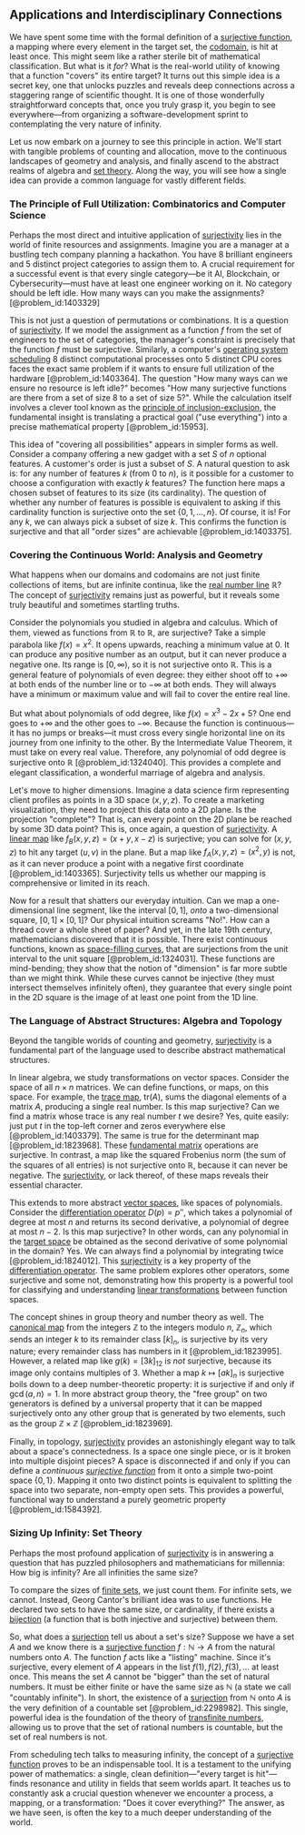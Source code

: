 ## Applications and Interdisciplinary Connections

We have spent some time with the formal definition of a [surjective function](@article_id:146911), a mapping where every element in the target set, the [codomain](@article_id:138842), is hit at least once. This might seem like a rather sterile bit of mathematical classification. But what is it *for*? What is the real-world utility of knowing that a function "covers" its entire target? It turns out this simple idea is a secret key, one that unlocks puzzles and reveals deep connections across a staggering range of scientific thought. It is one of those wonderfully straightforward concepts that, once you truly grasp it, you begin to see everywhere—from organizing a software-development sprint to contemplating the very nature of infinity.

Let us now embark on a journey to see this principle in action. We'll start with tangible problems of counting and allocation, move to the continuous landscapes of geometry and analysis, and finally ascend to the abstract realms of algebra and [set theory](@article_id:137289). Along the way, you will see how a single idea can provide a common language for vastly different fields.

### The Principle of Full Utilization: Combinatorics and Computer Science

Perhaps the most direct and intuitive application of [surjectivity](@article_id:148437) lies in the world of finite resources and assignments. Imagine you are a manager at a bustling tech company planning a hackathon. You have 8 brilliant engineers and 5 distinct project categories to assign them to. A crucial requirement for a successful event is that every single category—be it AI, Blockchain, or Cybersecurity—must have at least one engineer working on it. No category should be left idle. How many ways can you make the assignments? [@problem_id:1403329]

This is not just a question of permutations or combinations. It is a question of [surjectivity](@article_id:148437). If we model the assignment as a function $f$ from the set of engineers to the set of categories, the manager's constraint is precisely that the function $f$ must be surjective. Similarly, a computer's [operating system scheduling](@article_id:633625) 8 distinct computational processes onto 5 distinct CPU cores faces the exact same problem if it wants to ensure full utilization of the hardware [@problem_id:1403364]. The question "How many ways can we ensure no resource is left idle?" becomes "How many surjective functions are there from a set of size 8 to a set of size 5?". While the calculation itself involves a clever tool known as the [principle of inclusion-exclusion](@article_id:275561), the fundamental insight is translating a practical goal ("use everything") into a precise mathematical property [@problem_id:15953].

This idea of "covering all possibilities" appears in simpler forms as well. Consider a company offering a new gadget with a set $S$ of $n$ optional features. A customer's order is just a subset of $S$. A natural question to ask is: for any number of features $k$ (from 0 to $n$), is it possible for a customer to choose a configuration with exactly $k$ features? The function here maps a chosen subset of features to its size (its cardinality). The question of whether any number of features is possible is equivalent to asking if this cardinality function is surjective onto the set $\{0, 1, \dots, n\}$. Of course, it is! For any $k$, we can always pick a subset of size $k$. This confirms the function is surjective and that all "order sizes" are achievable [@problem_id:1403375].

### Covering the Continuous World: Analysis and Geometry

What happens when our domains and codomains are not just finite collections of items, but are infinite continua, like the [real number line](@article_id:146792) $\mathbb{R}$? The concept of [surjectivity](@article_id:148437) remains just as powerful, but it reveals some truly beautiful and sometimes startling truths.

Consider the polynomials you studied in algebra and calculus. Which of them, viewed as functions from $\mathbb{R}$ to $\mathbb{R}$, are surjective? Take a simple parabola like $f(x) = x^2$. It opens upwards, reaching a minimum value at 0. It can produce any positive number as an output, but it can never produce a negative one. Its range is $[0, \infty)$, so it is not surjective onto $\mathbb{R}$. This is a general feature of polynomials of even degree: they either shoot off to $+\infty$ at both ends of the number line or to $-\infty$ at both ends. They will always have a minimum or maximum value and will fail to cover the entire real line.

But what about polynomials of odd degree, like $f(x) = x^3 - 2x + 5$? One end goes to $+\infty$ and the other goes to $-\infty$. Because the function is continuous—it has no jumps or breaks—it must cross every single horizontal line on its journey from one infinity to the other. By the Intermediate Value Theorem, it must take on every real value. Therefore, any polynomial of odd degree is surjective onto $\mathbb{R}$ [@problem_id:1324040]. This provides a complete and elegant classification, a wonderful marriage of algebra and analysis.

Let's move to higher dimensions. Imagine a data science firm representing client profiles as points in a 3D space $(x, y, z)$. To create a marketing visualization, they need to project this data onto a 2D plane. Is the projection "complete"? That is, can every point on the 2D plane be reached by some 3D data point? This is, once again, a question of [surjectivity](@article_id:148437). A [linear map](@article_id:200618) like $f_B(x, y, z) = (x+y, x-z)$ is surjective; you can solve for $(x, y, z)$ to hit any target $(u, v)$ in the plane. But a map like $f_A(x, y, z) = (x^2, y)$ is not, as it can never produce a point with a negative first coordinate [@problem_id:1403365]. Surjectivity tells us whether our mapping is comprehensive or limited in its reach.

Now for a result that shatters our everyday intuition. Can we map a one-dimensional line segment, like the interval $[0,1]$, *onto* a two-dimensional square, $[0,1] \times [0,1]$? Our physical intuition screams "No!". How can a thread cover a whole sheet of paper? And yet, in the late 19th century, mathematicians discovered that it is possible. There exist continuous functions, known as [space-filling curves](@article_id:160690), that are surjections from the unit interval to the unit square [@problem_id:1324031]. These functions are mind-bending; they show that the notion of "dimension" is far more subtle than we might think. While these curves cannot be injective (they must intersect themselves infinitely often), they guarantee that every single point in the 2D square is the image of at least one point from the 1D line.

### The Language of Abstract Structures: Algebra and Topology

Beyond the tangible worlds of counting and geometry, [surjectivity](@article_id:148437) is a fundamental part of the language used to describe abstract mathematical structures.

In linear algebra, we study transformations on vector spaces. Consider the space of all $n \times n$ matrices. We can define functions, or maps, on this space. For example, the [trace map](@article_id:193876), $\text{tr}(A)$, sums the diagonal elements of a matrix $A$, producing a single real number. Is this map surjective? Can we find a matrix whose trace is any real number $t$ we desire? Yes, quite easily: just put $t$ in the top-left corner and zeros everywhere else [@problem_id:1403379]. The same is true for the determinant map [@problem_id:1823968]. These [fundamental matrix](@article_id:275144) operations are surjective. In contrast, a map like the squared Frobenius norm (the sum of the squares of all entries) is not surjective onto $\mathbb{R}$, because it can never be negative. The [surjectivity](@article_id:148437), or lack thereof, of these maps reveals their essential character.

This extends to more abstract [vector spaces](@article_id:136343), like spaces of polynomials. Consider the [differentiation operator](@article_id:139651) $D(p) = p''$, which takes a polynomial of degree at most $n$ and returns its second derivative, a polynomial of degree at most $n-2$. Is this map surjective? In other words, can any polynomial in the [target space](@article_id:142686) be obtained as the second derivative of some polynomial in the domain? Yes. We can always find a polynomial by integrating twice [@problem_id:1824012]. This [surjectivity](@article_id:148437) is a key property of the [differentiation operator](@article_id:139651). The same problem explores other operators, some surjective and some not, demonstrating how this property is a powerful tool for classifying and understanding [linear transformations](@article_id:148639) between function spaces.

The concept shines in group theory and number theory as well. The [canonical map](@article_id:265772) from the integers $\mathbb{Z}$ to the integers modulo $n$, $\mathbb{Z}_n$, which sends an integer $k$ to its remainder class $[k]_n$, is surjective by its very nature; every remainder class has numbers in it [@problem_id:1823995]. However, a related map like $g(k) = [3k]_{12}$ is *not* surjective, because its image only contains multiples of 3. Whether a map $k \mapsto [ak]_n$ is surjective boils down to a deep number-theoretic property: it is surjective if and only if $\gcd(a, n) = 1$. In more abstract group theory, the "free group" on two generators is defined by a universal property that it can be mapped surjectively onto any other group that is generated by two elements, such as the group $\mathbb{Z} \times \mathbb{Z}$ [@problem_id:1823969].

Finally, in topology, [surjectivity](@article_id:148437) provides an astonishingly elegant way to talk about a space's connectedness. Is a space one single piece, or is it broken into multiple disjoint pieces? A space is disconnected if and only if you can define a *continuous [surjective function](@article_id:146911)* from it onto a simple two-point space $\{0, 1\}$. Mapping it onto two distinct points is equivalent to splitting the space into two separate, non-empty open sets. This provides a powerful, functional way to understand a purely geometric property [@problem_id:1584392].

### Sizing Up Infinity: Set Theory

Perhaps the most profound application of [surjectivity](@article_id:148437) is in answering a question that has puzzled philosophers and mathematicians for millennia: How big is infinity? Are all infinities the same size?

To compare the sizes of [finite sets](@article_id:145033), we just count them. For infinite sets, we cannot. Instead, Georg Cantor's brilliant idea was to use functions. He declared two sets to have the same size, or cardinality, if there exists a [bijection](@article_id:137598) (a function that is both injective and surjective) between them.

So, what does a [surjection](@article_id:634165) tell us about a set's size? Suppose we have a set $A$ and we know there is a [surjective function](@article_id:146911) $f: \mathbb{N} \to A$ from the natural numbers onto $A$. The function $f$ acts like a "listing" machine. Since it's surjective, every element of $A$ appears in the list $f(1), f(2), f(3), \dots$ at least once. This means the set $A$ cannot be "bigger" than the set of natural numbers. It must be either finite or have the same size as $\mathbb{N}$ (a state we call "countably infinite"). In short, the existence of a [surjection](@article_id:634165) from $\mathbb{N}$ onto $A$ is the very definition of a countable set [@problem_id:2298982]. This single, powerful idea is the foundation of the theory of [transfinite numbers](@article_id:149722), allowing us to prove that the set of rational numbers is countable, but the set of real numbers is not.

From scheduling tech talks to measuring infinity, the concept of a [surjective function](@article_id:146911) proves to be an indispensable tool. It is a testament to the unifying power of mathematics: a single, clean definition—"every target is hit"—finds resonance and utility in fields that seem worlds apart. It teaches us to constantly ask a crucial question whenever we encounter a process, a mapping, or a transformation: "Does it cover everything?" The answer, as we have seen, is often the key to a much deeper understanding of the world.